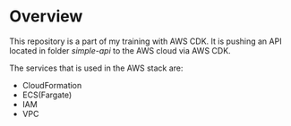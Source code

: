 # Overview

This repository is a part of my training with AWS CDK. 
It is pushing an API located in folder _simple-api_ to 
the AWS cloud via AWS CDK.

The services that is used in the AWS stack are:
* CloudFormation
* ECS(Fargate)
* IAM
* VPC




